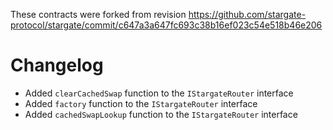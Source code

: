 These contracts were forked from revision https://github.com/stargate-protocol/stargate/commit/c647a3a647fc693c38b16ef023c54e518b46e206

# Changelog

- Added `clearCachedSwap` function to the `IStargateRouter` interface
- Added `factory` function to the `IStargateRouter` interface
- Added `cachedSwapLookup` function to the `IStargateRouter` interface
